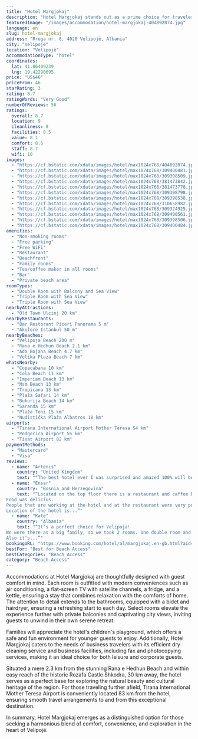 ```yaml
---
title: "Hotel Margjokaj"
description: "Hotel Margjokaj stands out as a prime choice for travelers seeking both relaxation and adventure in Velipojë, just a stone's throw away from the pristine Velipoja Beach."
featuredImage: "/images/accommodation/hotel-margjokaj-404892874.jpg"
language: en
slug: hotel-margjokaj
address: "Rruga nr. 8, 4020 Velipojë, Albania"
city: "Velipojë"
location: "Velipojë"
accommodationType: "hotel"
coordinates:
  lat: 41.86409239
  lng: 19.42290695
price: "US$46"
priceFrom: 46
starRating: 3
rating: 8.7
ratingWords: "Very Good"
numberOfReviews: 56
ratings:
  overall: 8.7
  location: 9
  cleanliness: 8
  facilities: 8.5
  value: 8.1
  comfort: 8.6
  staff: 8.7
  wifi: 10
images:
  - "https://cf.bstatic.com/xdata/images/hotel/max1024x768/404892874.jpg?k=4b8df82c5acad88aa2235a405735638a1b6240bfc77ba8c3aa7dd336bf77f216&o=&hp=1"
  - "https://cf.bstatic.com/xdata/images/hotel/max1024x768/309400481.jpg?k=f5816587a465b7d0253b23a133cd5a79d54f68e4a63e2a8f03808d430ea81e12&o=&hp=1"
  - "https://cf.bstatic.com/xdata/images/hotel/max1024x768/309398509.jpg?k=045d10ae3550b23e0911cfc2383d6fcc0c8d1a5f007b0afee7ec02cbfaf7e0f2&o=&hp=1"
  - "https://cf.bstatic.com/xdata/images/hotel/max1024x768/381473842.jpg?k=73eb5f9af62767002d2ff93f561d45f1406d45f1d42287edf35b569b3d13aac5&o=&hp=1"
  - "https://cf.bstatic.com/xdata/images/hotel/max1024x768/381473778.jpg?k=2bdca553b438b574cf85f6e6f41bd018b378fa8ac1c2e1cdf8ad56b19b45c227&o=&hp=1"
  - "https://cf.bstatic.com/xdata/images/hotel/max1024x768/309398798.jpg?k=dc255a2b57d2bb944ff4a52fad22bfd81cfed6286e3ce89918ba2f0d3ae58ad8&o=&hp=1"
  - "https://cf.bstatic.com/xdata/images/hotel/max1024x768/309398538.jpg?k=a2dbeed6b1cd57511f048b8533e621a30b311d50b47a4c22bee103afd9240c69&o=&hp=1"
  - "https://cf.bstatic.com/xdata/images/hotel/max1024x768/310658982.jpg?k=5a63bdd4256a447b94d87695ee79e2936a23b80963cc0b89e45bd1e64e8ee7e8&o=&hp=1"
  - "https://cf.bstatic.com/xdata/images/hotel/max1024x768/309324925.jpg?k=5f801e78b1877e0e80424dab6aa759f73f1fecaa5ebb8f506e17b401e075690f&o=&hp=1"
  - "https://cf.bstatic.com/xdata/images/hotel/max1024x768/309400561.jpg?k=0d0125c4f65674006d0e9d00dd7c6424a6b87f77a54fdd5b0ea14da81fd499dc&o=&hp=1"
  - "https://cf.bstatic.com/xdata/images/hotel/max1024x768/309398506.jpg?k=ae585e3bde00a7955f5076dc54f30e7298bcdd3d6c2bf275b704cd04458f4f97&o=&hp=1"
  - "https://cf.bstatic.com/xdata/images/hotel/max1024x768/309400484.jpg?k=93ec9ab160dba5240243579240f41f450c3ef426701da576fbfd739a72491a4a&o=&hp=1"
amenities:
  - "Non-smoking rooms"
  - "Free parking"
  - "Free WiFi"
  - "Restaurant"
  - "Beachfront"
  - "Family rooms"
  - "Tea/coffee maker in all rooms"
  - "Bar"
  - "Private beach area"
roomTypes:
  - "Double Room with Balcony and Sea View"
  - "Triple Room with Sea View"
  - "Triple Room with Sea View"
nearbyAttractions:
  - "Old Town Ulcinj 20 km"
nearbyRestaurants:
  - "Bar Restorant Piceri Panorama 5 m"
  - "Akulore Istanbul 50 m"
nearbyBeaches:
  - "Velipoja Beach 200 m"
  - "Rana e Hedhun Beach 2.1 km"
  - "Ada Bojana Beach 4.7 km"
  - "Velika Plaza Beach 7 km"
whatsNearby:
  - "Copacabana 10 km"
  - "Cola Beach 11 km"
  - "Imperiam Beach 13 km"
  - "Msm Beach 13 km"
  - "Tropicana 13 km"
  - "Plaža Safari 14 km"
  - "Bukurija Beach 14 km"
  - "Saranda 15 km"
  - "Plaža Toni 15 km"
  - "Nudistička Plaža Albatros 18 km"
airports:
  - "Tirana International Airport Mother Teresa 54 km"
  - "Podgorica Airport 55 km"
  - "Tivat Airport 82 km"
paymentMethods:
  - "Mastercard"
  - "Visa"
reviews:
  - name: "Artenis"
    country: "United Kingdom"
    text: "“The best hotel ever I was surprised and amazed 100% will be back next year”"
  - name: "Ensar"
    country: "Bosnia and Herzegovina"
    text: "“Located on the top floor there is a restaurant and caffee bar with panorama view, and it is stunningly beautiful.
Food was delicius.
People that are working at the hotel and at the restaurant were very polite and helpfull.
Location of the hotel is...”"
  - name: "Kate"
    country: "Albania"
    text: "“It’s a perfect choice for Velipoja!
We were there as a big family, so we took 2 rooms. One double room and one big triple room with a sea view! Rooms are super, especially for 3 person! It’s huge! There is enough space for everybody.
Also it’s...”"
bookingURL: "https://www.booking.com/hotel/al/margjokaj.en-gb.html?aid=8035640"
bestFor: "Best for Beach Access"
bestCategories: "Beach Access"
category: "Beach Access"
---
```


Accommodations at Hotel Margjokaj are thoughtfully designed with guest comfort in mind. Each room is outfitted with modern conveniences such as air conditioning, a flat-screen TV with satellite channels, a fridge, and a kettle, ensuring a stay that combines relaxation with the comforts of home. The attention to detail extends to the bathrooms, equipped with a bidet and hairdryer, ensuring a refreshing start to each day. Select rooms elevate the experience further with private balconies and captivating city views, inviting guests to unwind in their own serene retreat.

Families will appreciate the hotel's children's playground, which offers a safe and fun environment for younger guests to enjoy. Additionally, Hotel Margjokaj caters to the needs of business travelers with its efficient dry cleaning service and business facilities, including fax and photocopying services, making it an ideal choice for both leisure and corporate guests.

Situated a mere 2.3 km from the stunning Rana e Hedhun Beach and within easy reach of the historic Rozafa Castle Shkodra, 30 km away, the hotel serves as a perfect base for exploring the natural beauty and cultural heritage of the region. For those traveling further afield, Tirana International Mother Teresa Airport is conveniently located 83 km from the hotel, ensuring smooth travel arrangements to and from this exceptional destination.

In summary, Hotel Margjokaj emerges as a distinguished option for those seeking a harmonious blend of comfort, convenience, and exploration in the heart of Velipojë.